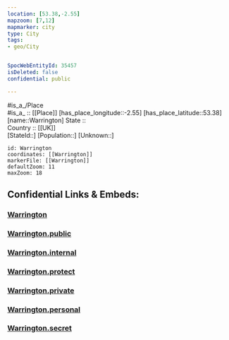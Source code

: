 ```yaml
---
location: [53.38,-2.55] 
mapzoom: [7,12] 
mapmarker: city 
type: City
tags:
- geo/City


SpocWebEntityId: 35457
isDeleted: false
confidential: public

---
```

#is_a_/Place  
#is_a_ :: [[Place]] 
[has_place_longitude::-2.55] 
[has_place_latitude::53.38] 
[name::Warrington] 
State ::  
Country :: [[UK]]  
[StateId::] 
[Population::] 
[Unknown::] 


```leaflet
id: Warrington
coordinates: [[Warrington]] 
markerFile: [[Warrington]] 
defaultZoom: 11 
maxZoom: 18
```


## Confidential Links & Embeds: 

### [Warrington](/_Standards/Earth/Continent/Europe/Europe~North/UK/England/Regions~England/North_West_England/Warrington,County/cities~Warrington/Warrington.md) 

### [Warrington.public](/_public/Earth/Continent/Europe/Europe~North/UK/England/Regions~England/North_West_England/Warrington,County/cities~Warrington/Warrington.public.md) 

### [Warrington.internal](/_internal/Earth/Continent/Europe/Europe~North/UK/England/Regions~England/North_West_England/Warrington,County/cities~Warrington/Warrington.internal.md) 

### [Warrington.protect](/_protect/Earth/Continent/Europe/Europe~North/UK/England/Regions~England/North_West_England/Warrington,County/cities~Warrington/Warrington.protect.md) 

### [Warrington.private](/_private/Earth/Continent/Europe/Europe~North/UK/England/Regions~England/North_West_England/Warrington,County/cities~Warrington/Warrington.private.md) 

### [Warrington.personal](/_personal/Earth/Continent/Europe/Europe~North/UK/England/Regions~England/North_West_England/Warrington,County/cities~Warrington/Warrington.personal.md) 

### [Warrington.secret](/_secret/Earth/Continent/Europe/Europe~North/UK/England/Regions~England/North_West_England/Warrington,County/cities~Warrington/Warrington.secret.md)

